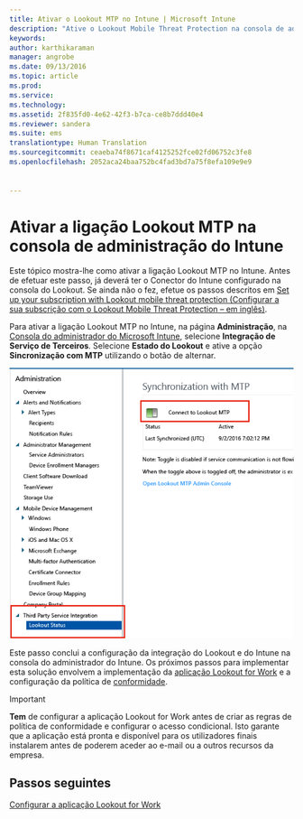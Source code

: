 ```yaml
---
title: Ativar o Lookout MTP no Intune | Microsoft Intune
description: "Ative o Lookout Mobile Threat Protection na consola de administração do Intune."
keywords: 
author: karthikaraman
manager: angrobe
ms.date: 09/13/2016
ms.topic: article
ms.prod: 
ms.service: 
ms.technology: 
ms.assetid: 2f835fd0-4e62-42f3-b7ca-ce8b7ddd40e4
ms.reviewer: sandera
ms.suite: ems
translationtype: Human Translation
ms.sourcegitcommit: ceaeba74f8671caf4125252fce02fd06752c3fe8
ms.openlocfilehash: 2052aca24baa752bc4fad3bd7a75f8efa109e9e9


---
```


# Ativar a ligação Lookout MTP na consola de administração do Intune
Este tópico mostra-lhe como ativar a ligação Lookout MTP no Intune. Antes de efetuar este passo, já deverá ter o Conector do Intune configurado na consola do Lookout.  Se ainda não o fez, efetue os passos descritos em [Set up your subscription with Lookout mobile threat protection (Configurar a sua subscrição com o Lookout Mobile Threat Protection – em inglês)](set-up-your-subscription-with-lookout-mtp.md).

Para ativar a ligação Lookout MTP no Intune, na página **Administração**, na [Consola do administrador do Microsoft Intune](https://manage.microsoft.com), selecione **Integração de Serviço de Terceiros**. Selecione **Estado do Lookout** e ative a opção **Sincronização com MTP** utilizando o botão de alternar.

![captura de ecrã da página de sincronização do Lookout com o botão de alternar realçado](../media/mtp/lookout-intune-synchronization.png)

Este passo conclui a configuração da integração do Lookout e do Intune na consola do administrador do Intune.  Os próximos passos para implementar esta solução envolvem a implementação da [aplicação Lookout for Work](configure-and-deploy-lookout-for-work-apps.md) e a configuração da política de [conformidade](enable-device-threat-protection-rule-in-compliance-policy.md).

>[!IMPORTANT]
> **Tem** de configurar a aplicação Lookout for Work antes de criar as regras de política de conformidade e configurar o acesso condicional. Isto garante que a aplicação está pronta e disponível para os utilizadores finais instalarem antes de poderem aceder ao e-mail ou a outros recursos da empresa.
## Passos seguintes
[Configurar a aplicação Lookout for Work ](configure-and-deploy-lookout-for-work-apps.md)



<!--HONumber=Sep16_HO4-->


